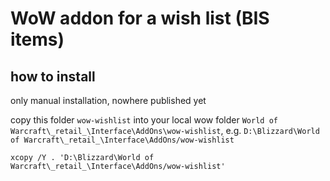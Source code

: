 # WoW addon for a wish list (BIS items)

## how to install

only manual installation, nowhere published yet

copy this folder `wow-wishlist` into your local wow folder `World of Warcraft\_retail_\Interface\AddOns\wow-wishlist`, e.g. `D:\Blizzard\World of Warcraft\_retail_\Interface\AddOns/wow-wishlist`

```shell
xcopy /Y . 'D:\Blizzard\World of Warcraft\_retail_\Interface\AddOns/wow-wishlist'
```
